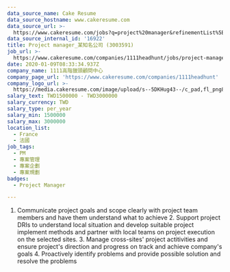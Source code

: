 ```yaml
---
data_source_name: Cake Resume
data_source_hostname: www.cakeresume.com
data_source_url: >-
  https://www.cakeresume.com/jobs?q=project%20manager&refinementList%5Blang_name%5D%5B0%5D=English&refinementList%5Bsalary_type%5D=per_year&range%5Bsalary_range%5D%5Bmin%5D=1000000&page=2
data_source_internal_id: '16922'
title: Project manager_某知名公司 (3003591)
job_url: >-
  https://www.cakeresume.com/companies/1111headhunt/jobs/project-manager_-a-well-known-company-3003591
date: 2020-01-09T08:33:34.937Z
company_name: 1111高階獵頭顧問中心
company_page_url: 'https://www.cakeresume.com/companies/1111headhunt'
company_logo_url: >-
  https://media.cakeresume.com/image/upload/s--5DKHug43--/c_pad,fl_png8,h_200,w_200/v1531993906/jlp8g9p7p6bf58jc0zju.png
salary_text: TWD1500000 - TWD3000000
salary_currency: TWD
salary_type: per_year
salary_min: 1500000
salary_max: 3000000
location_list:
  - France
  - 法國
job_tags:
  - PM
  - 專案管理
  - 專案企劃
  - 專案規劃
badges:
  - Project Manager

---
```


1. Communicate project goals and scope clearly with project team members and have them understand what to achieve 2. Support project DRIs to understand local situation and develop suitable project implement methods and partner with local teams on project execution on the selected sites. 3. Manage cross-sites' project actitivities and ensure project's direction and progress on track and achieve company's goals 4. Proactively identify problems and provide possible solution and resolve the problems